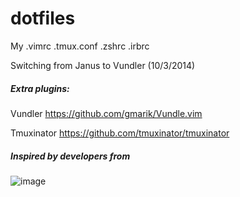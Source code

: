 dotfiles
========

My .vimrc .tmux.conf .zshrc .irbrc

Switching from Janus to Vundler (10/3/2014)

##### Extra plugins:

Vundler
https://github.com/gmarik/Vundle.vim

Tmuxinator
https://github.com/tmuxinator/tmuxinator


##### Inspired by developers from


![image](https://camo.githubusercontent.com/23e90466577ec68e58aa328113e15b756cd0c946/687474703a2f2f74686f75676874626f742e636f6d2f696d616765732f746d2f6c6f676f2e706e67)
